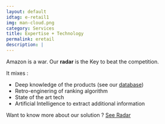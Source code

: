 ```yaml
---
layout: default
idtag: e-retail1
img: man-cloud.png
category: Services
title: Expertise + Technology
permalink: eretail
description: |
---
```

Amazon is a war. Our **radar** is the Key to beat the competition.

It mixes :
- Deep knowledge of the products (see our <a href="#database">database</a>)
- Retro-enginering of ranking algorithm
- State of the art tech
- Artificial Intelligence to extract additional information


Want to know more about our solution ? <a class="btn btn-success page-scroll" href="#product">See Radar </a>
